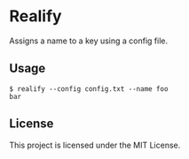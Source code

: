 # Realify

Assigns a name to a key using a config file.

## Usage

```
$ realify --config config.txt --name foo
bar
```

## License

This project is licensed under the MIT License.